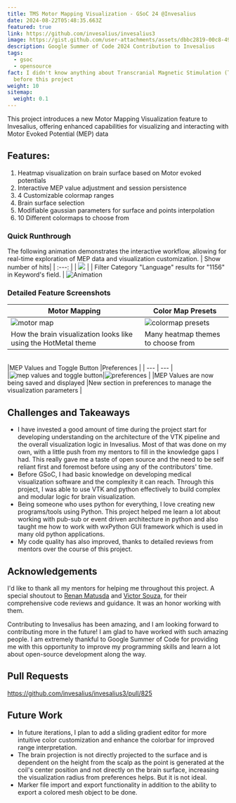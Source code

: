 ```yaml
---
title: TMS Motor Mapping Visualization - GSoC 24 @Invesalius
date: 2024-08-22T05:48:35.663Z
featured: true
link: https://github.com/invesalius/invesalius3
image: https://gist.github.com/user-attachments/assets/dbbc2819-00c8-49b1-ac07-902155b2d5ba
description: Google Summer of Code 2024 Contribution to Invesalius
tags:
  - gsoc
  - opensource
fact: I didn't know anything about Transcranial Magnetic Stimulation (TMS)
  before this project
weight: 10
sitemap:
  weight: 0.1
---
```




This project introduces a new Motor Mapping Visualization feature to Invesalius, offering enhanced capabilities for visualizing and interacting with Motor Evoked Potential (MEP) data




## Features:
1. Heatmap visualization on brain surface based on Motor evoked potentials
2. Interactive MEP value adjustment and session persistence
3. 4 Customizable colormap ranges 
4. Brain surface selection
5. Modifiable gaussian parameters for surface and points interpolation
6. 10 Different colormaps to choose from

### Quick Runthrough
The following animation demonstrates the interactive workflow, allowing for real-time exploration of MEP data and visualization customization.
| Show number of hits|
| :---:	|
| <img src="assets/numberofhits_AdobeExpress.gif"> |
| Filter Category "Language" results for "1156" in Keyword's field. |
![Animation](https://github.com/user-attachments/assets/ca4e6f08-3e1b-4fb9-a17a-e1485081b167)

### Detailed Feature Screenshots

| Motor Mapping | Color Map Presets | 
| --- | --- |  
| ![motor map](https://github.com/user-attachments/assets/4ce3c72f-3e5f-482c-b378-7345a47f4892)|![colormap presets](https://github.com/user-attachments/assets/30f94d2b-ef7a-4fca-a89d-f2db3ac50149) |
| How the brain visualization looks like using the HotMetal theme | Many heatmap themes to choose from | 
 ﻿ 
 ﻿ 
 ﻿   
 ﻿ 
 ﻿ 
|MEP Values and Toggle Button |Preferences  |
| --- | --- |  
|![mep values and toggle button](https://github.com/user-attachments/assets/dc8a2765-7858-4448-8918-85c1695c8842)|![preferences](https://github.com/user-attachments/assets/5e4a3c54-6ac3-4d55-b7b1-ed825b817e60) |
|MEP Values are now being saved and displayed |New section in preferences to manage the visualization parameters  |
## Challenges and Takeaways

* I have invested a good amount of time during the project start for developing understanding on the architecture of the VTK pipeline and the overall visualization logic in Invesalius. Most of that was done on my own, with a little push from my mentors to fill in the knowledge gaps I had. This really gave me a taste of open source and the need to be self reliant first and foremost before using any of the contributors' time.
* Before GSoC, I had basic knowledge on developing medical visualization software and the complexity it can reach. Through this project, I was able to use VTK and python effectively to build complex and modular logic for brain visualization.
* Being someone who uses python for everything, I love creating new programs/tools using Python. This project helped me learn a lot about working with pub-sub or event driven architecture in python and also taught me how to work with wxPython GUI framework which is used in many old python applications.
* My code quality has also improved, thanks to detailed reviews from mentors over the course of this project.

## Acknowledgements

I'd like to thank all my mentors for helping me throughout this project. A special shoutout to [Renan Matusda](https://github.com/rmatsuda) and [Victor Souza](https://github.com/vhosouza), for their comprehensive code reviews and guidance. It was an honor working with them.

Contributing to Invesalius has been amazing, and I am looking forward to contributing more in the future! I am glad to have worked with such amazing people. I am extremely thankful to Google Summer of Code for providing me with this opportunity to improve my programming skills and learn a lot about open-source development along the way.

## Pull Requests

https://github.com/invesalius/invesalius3/pull/825

## Future Work


* In future iterations, I plan to add a sliding gradient editor for more intuitive color customization and enhance the colorbar for improved range interpretation.
* The brain projection is not directly projected to the surface and is dependent on the height from the scalp as the point is generated at the coil's center position and not directly on the brain surface, increasing the visualization radius from preferences helps. But it is not ideal.
* Marker file import and export functionality in addition to the ability to export a colored mesh object to be done.